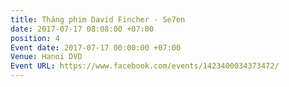```yaml
---
title: Tháng phim David Fincher - Se7en
date: 2017-07-17 08:08:00 +07:00
position: 4
Event date: 2017-07-17 00:00:00 +07:00
Venue: Hanoi DVD
Event URL: https://www.facebook.com/events/1423400034373472/
---
```


